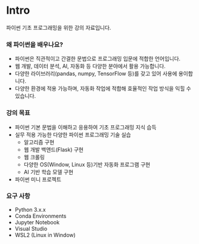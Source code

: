 # Intro

파이썬 기초 프로그래밍을 위한 강의 자료입니다.

### 왜 파이썬을 배우나요?

- 파이썬은 직관적이고 간결한 문법으로 프로그래밍 입문에 적합한 언어입니다.
- 웹 개발, 데이터 분석, AI, 자동화 등 다양한 분야에서 활용 가능합니다.
- 다양한 라이브러리(pandas, numpy, TensorFlow 등)를 갖고 있어 사용에 용이합니다.
- 다양한 환경에 적용 가능하며, 자동화 작업에 적합해 효율적인 작업 방식을 익힐 수 있습니다.

### 강의 목표

- 파이썬 기본 문법을 이해하고 응용하여 기초 프로그래밍 지식 습득
- 실무 적용 가능한 다양한 파이썬 프로그래밍 기술 실습
    - 알고리즘 구현
    - 웹 개발 백앤드(Flask) 구현
    - 웹 크롤링
    - 다양한 OS(Window, Linux 등)기반 자동화 프로그램 구현
    - AI 기반 학습 모델 구현
- 파이썬 미니 프로젝트

### 요구 사항

- Python 3.x.x
- Conda Environments
- Jupyter Notebook
- Visual Studio
- WSL2 (Linux in Window)